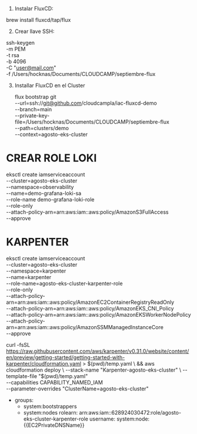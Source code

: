 
1. Instalar FluxCD:

  brew install fluxcd/tap/flux


2. Crear llave SSH:

  ssh-keygen \
      -m PEM \
      -t rsa \
      -b 4096 \
      -C "user@mail.com" \
      -f /Users/hocknas/Documents/CLOUDCAMP/septiembre-flux

3. Installar FluxCD en el Cluster

    flux bootstrap git \
      --url=ssh://git@github.com/cloudcampla/iac-fluxcd-demo \
      --branch=main \
      --private-key-file=/Users/hocknas/Documents/CLOUDCAMP/septiembre-flux \
      --path=clusters/demo \
      --context=agosto-eks-cluster



# CREAR ROLE LOKI 

eksctl create iamserviceaccount \
  --cluster=agosto-eks-cluster \
  --namespace=observability \
  --name=demo-grafana-loki-sa \
  --role-name demo-grafana-loki-role \
  --role-only \
  --attach-policy-arn=arn:aws:iam::aws:policy/AmazonS3FullAccess \
  --approve


# KARPENTER

eksctl create iamserviceaccount \
  --cluster=agosto-eks-cluster \
  --namespace=karpenter \
  --name=karpenter \
  --role-name=agosto-eks-cluster-karpenter-role \
  --role-only \
  --attach-policy-arn=arn:aws:iam::aws:policy/AmazonEC2ContainerRegistryReadOnly \
  --attach-policy-arn=arn:aws:iam::aws:policy/AmazonEKS_CNI_Policy \
  --attach-policy-arn=arn:aws:iam::aws:policy/AmazonEKSWorkerNodePolicy \
  --attach-policy-arn=arn:aws:iam::aws:policy/AmazonSSMManagedInstanceCore \
  --approve

curl -fsSL https://raw.githubusercontent.com/aws/karpenter/v0.31.0/website/content/en/preview/getting-started/getting-started-with-karpenter/cloudformation.yaml  > $(pwd)/temp.yaml \
&& aws cloudformation deploy \
  --stack-name "Karpenter-agosto-eks-cluster" \
  --template-file "$(pwd)/temp.yaml" \
  --capabilities CAPABILITY_NAMED_IAM \
  --parameter-overrides "ClusterName=agosto-eks-cluster"

- groups:
  - system:bootstrappers
  - system:nodes
  rolearn: arn:aws:iam::628924030472:role/agosto-eks-cluster-karpenter-role
  username: system:node:{{EC2PrivateDNSName}}